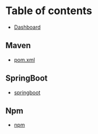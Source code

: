 # Table of contents

* [Dashboard](README.md)

## Maven <a id="maven-1"></a>

* [pom.xml](maven-1/pom.xml.md)

## SpringBoot

* [springboot](springboot/springboot.md)

## Npm

* [npm](npm/npm.md)

